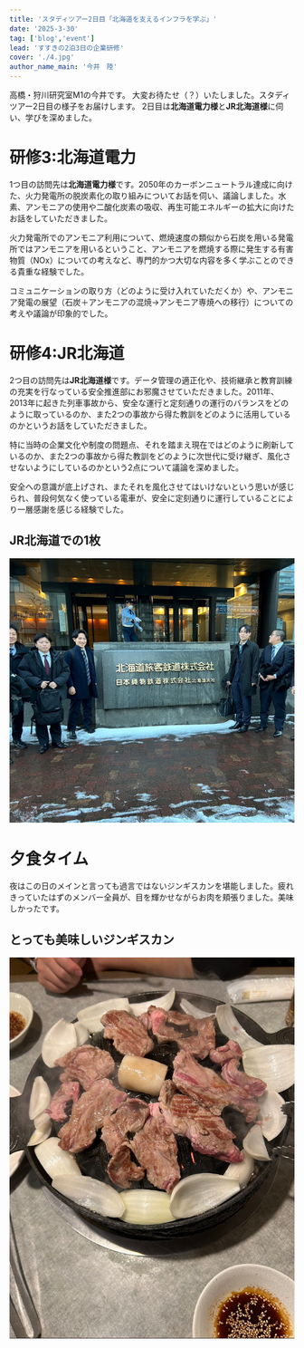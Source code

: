 ```yaml
---
title: 'スタディツアー2日目「北海道を支えるインフラを学ぶ」'
date: '2025-3-30'
tag: ['blog','event']
lead: 'すすきの2泊3日の企業研修'
cover: './4.jpg'
author_name_main: '今井　陸'
---
```


高橋・狩川研究室M1の今井です。
大変お待たせ（？）いたしました。スタディツアー2日目の様子をお届けします。
2日目は**北海道電力様**と**JR北海道様**に伺い、学びを深めました。

# 研修3:北海道電力
1つ目の訪問先は**北海道電力様**です。2050年のカーボンニュートラル達成に向けた、火力発電所の脱炭素化の取り組みについてお話を伺い、議論しました。水素、アンモニアの使用や二酸化炭素の吸収、再生可能エネルギーの拡大に向けたお話をしていただきました。

火力発電所でのアンモニア利用について、燃焼速度の類似から石炭を用いる発電所ではアンモニアを用いるということ、アンモニアを燃焼する際に発生する有害物質（NOx）についての考えなど、専門的かつ大切な内容を多く学ぶことのできる貴重な経験でした。

コミュニケーションの取り方（どのように受け入れていただくか）や、アンモニア発電の展望（石炭＋アンモニアの混焼→アンモニア専焼への移行）についての考えや議論が印象的でした。

# 研修4:JR北海道
2つ目の訪問先は**JR北海道様**です。データ管理の適正化や、技術継承と教育訓練の充実を行なっている安全推進部にお邪魔させていただきました。2011年、2013年に起きた列車事故から、安全な運行と定刻通りの運行のバランスをどのように取っているのか、また2つの事故から得た教訓をどのように活用しているのかというお話をしていただきました。

特に当時の企業文化や制度の問題点、それを踏まえ現在ではどのように刷新しているのか、また2つの事故から得た教訓をどのように次世代に受け継ぎ、風化させないようにしているのかという2点について議論を深めました。

安全への意識が底上げされ、またそれを風化させてはいけないという思いが感じられ、普段何気なく使っている電車が、安全に定刻通りに運行していることにより一層感謝を感じる経験でした。
## JR北海道での1枚
![](./3.jpg)

# 夕食タイム
夜はこの日のメインと言っても過言ではないジンギスカンを堪能しました。疲れきっていたはずのメンバー全員が、目を輝かせながらお肉を頬張りました。美味しかったです。


## とっても美味しいジンギスカン
![](./4.jpg)

